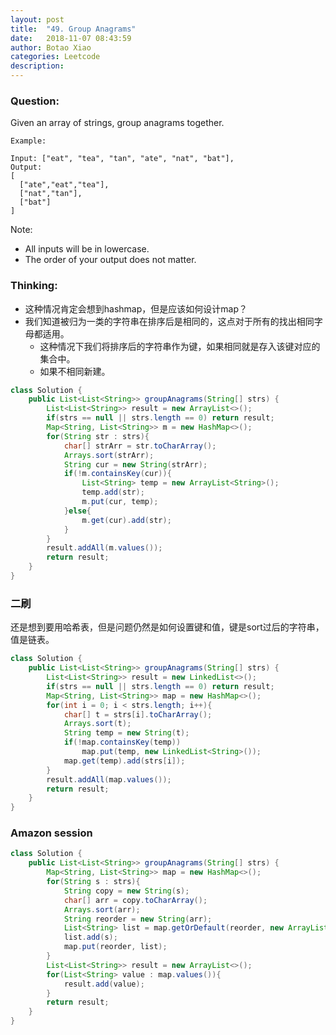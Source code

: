 ```yaml
---
layout: post
title:  "49. Group Anagrams"
date:   2018-11-07 08:43:59
author: Botao Xiao
categories: Leetcode
description:
---
```

### Question:
Given an array of strings, group anagrams together.

```
Example:

Input: ["eat", "tea", "tan", "ate", "nat", "bat"],
Output:
[
  ["ate","eat","tea"],
  ["nat","tan"],
  ["bat"]
]
```

Note:
* All inputs will be in lowercase.
* The order of your output does not matter.



### Thinking:
* 这种情况肯定会想到hashmap，但是应该如何设计map？
* 我们知道被归为一类的字符串在排序后是相同的，这点对于所有的找出相同字母都适用。
	* 这种情况下我们将排序后的字符串作为键，如果相同就是存入该键对应的集合中。
	* 如果不相同新建。

```Java
class Solution {
    public List<List<String>> groupAnagrams(String[] strs) {
        List<List<String>> result = new ArrayList<>();
        if(strs == null || strs.length == 0) return result;
        Map<String, List<String>> m = new HashMap<>();
        for(String str : strs){
            char[] strArr = str.toCharArray();
            Arrays.sort(strArr);
            String cur = new String(strArr);
            if(!m.containsKey(cur)){
                List<String> temp = new ArrayList<String>();
                temp.add(str);
                m.put(cur, temp);
            }else{
                m.get(cur).add(str);
            }
        }
        result.addAll(m.values());
        return result;
    }
}
```

### 二刷
还是想到要用哈希表，但是问题仍然是如何设置键和值，键是sort过后的字符串，值是链表。

```Java
class Solution {
    public List<List<String>> groupAnagrams(String[] strs) {
        List<List<String>> result = new LinkedList<>();
        if(strs == null || strs.length == 0) return result;
        Map<String, List<String>> map = new HashMap<>();
        for(int i = 0; i < strs.length; i++){
            char[] t = strs[i].toCharArray();
            Arrays.sort(t);
            String temp = new String(t);
            if(!map.containsKey(temp))
                map.put(temp, new LinkedList<String>());
            map.get(temp).add(strs[i]);
        }
        result.addAll(map.values());
        return result;
    }
}
```

### Amazon session
```Java
class Solution {
    public List<List<String>> groupAnagrams(String[] strs) {
        Map<String, List<String>> map = new HashMap<>();
        for(String s : strs){
            String copy = new String(s);
            char[] arr = copy.toCharArray();
            Arrays.sort(arr);
            String reorder = new String(arr);
            List<String> list = map.getOrDefault(reorder, new ArrayList<>());
            list.add(s);
            map.put(reorder, list);
        }
        List<List<String>> result = new ArrayList<>();
        for(List<String> value : map.values()){
            result.add(value);
        }
        return result;
    }
}
```
